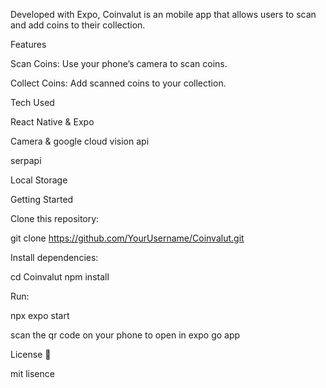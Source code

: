 
Developed with Expo, Coinvalut is an mobile app that allows users to scan and add coins to their collection.

Features

Scan Coins: Use your phone’s camera to scan coins.

Collect Coins: Add scanned coins to your collection.

Tech Used

React Native & Expo

Camera & google cloud vision api

serpapi

Local Storage


Getting Started

Clone this repository:

git clone https://github.com/YourUsername/Coinvalut.git


Install dependencies:

cd Coinvalut
npm install


Run:

npx expo start


scan the qr code on your phone to open in expo go app

License 📝

mit lisence
